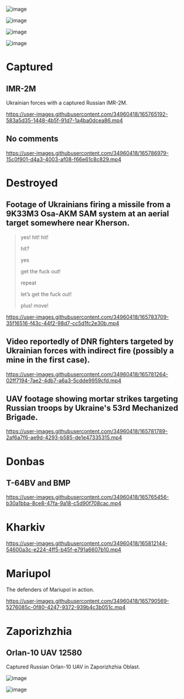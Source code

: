 ![image](https://user-images.githubusercontent.com/34960418/165786626-9562a3fd-b923-4150-bd36-9eb196bda975.png)

![image](https://user-images.githubusercontent.com/34960418/165789250-567e6ebc-ab3e-416d-a799-8afcf67edf9d.png)

![image](https://user-images.githubusercontent.com/34960418/165789287-bd843327-9bf5-4ff9-9c4f-2098c0065c25.png)

![image](https://user-images.githubusercontent.com/34960418/165789355-2820311d-3091-46d8-8a5e-b7bb1bca73de.png)


# Captured

## IMR-2M

Ukrainian forces with a captured Russian IMR-2M.

https://user-images.githubusercontent.com/34960418/165765192-583a5d35-1448-4b5f-91d7-1a4ba0dcea86.mp4


## No comments

https://user-images.githubusercontent.com/34960418/165786979-15c0f901-d4a3-4003-af08-f66e61c8c829.mp4


# Destroyed

## Footage of Ukrainians firing a missile from a 9K33M3 Osa-AKM SAM system at an aerial target somewhere near Kherson.

> yes! hit! hit!
> 
> hit?
> 
> yes
> 
>
> get the fuck out!
> 
> repeat
> 
> let’s get the fuck out!
> 
> plus! move!

https://user-images.githubusercontent.com/34960418/165783709-35f16516-f43c-44f2-98d7-cc5d1fc2e30b.mp4


## Video reportedly of DNR fighters targeted by Ukrainian forces with indirect fire (possibly a mine in the first case).

https://user-images.githubusercontent.com/34960418/165781264-02ff7194-7ae2-4db7-a6a3-5cdde9959cfd.mp4


## UAV footage showing mortar strikes targeting Russian troops by Ukraine's 53rd Mechanized Brigade.

https://user-images.githubusercontent.com/34960418/165781789-2af6a7f6-ae9d-4293-b585-de1e47335315.mp4


# Donbas

## T-64BV and BMP

https://user-images.githubusercontent.com/34960418/165765456-b30a1bba-8ce8-47fa-9a18-c5d90f708cac.mp4


# Kharkiv

https://user-images.githubusercontent.com/34960418/165812144-54600a3c-e224-4ff5-b45f-e791a6607b10.mp4


# Mariupol

The defenders of Mariupol in action.

https://user-images.githubusercontent.com/34960418/165790569-5276085c-0f80-4247-9372-939b4c3b051c.mp4


# Zaporizhzhia

## Orlan-10 UAV 12580

Captured Russian Orlan-10 UAV in Zaporizhzhia Oblast. 

![image](https://user-images.githubusercontent.com/34960418/165766342-56427eb6-f894-480b-af10-99079fe6c903.png)

![image](https://user-images.githubusercontent.com/34960418/165764721-a207a3a8-c627-4398-aad6-6f82d09ec79b.png)


